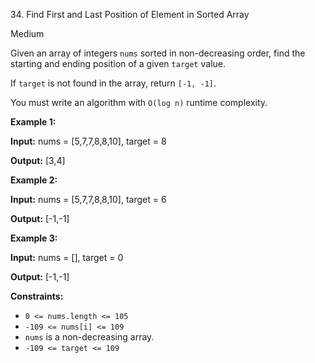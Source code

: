 ﻿34\. Find First and Last Position of Element in Sorted Array

Medium

Given an array of integers `nums` sorted in non-decreasing order, find the starting and ending position of a given `target` value.

If `target` is not found in the array, return `[-1, -1]`.

You must write an algorithm with `O(log n)` runtime complexity.

**Example 1:**

**Input:** nums = \[5,7,7,8,8,10\], target = 8

**Output:** \[3,4\] 

**Example 2:**

**Input:** nums = \[5,7,7,8,8,10\], target = 6

**Output:** \[-1,-1\] 

**Example 3:**

**Input:** nums = \[\], target = 0

**Output:** \[-1,-1\] 

**Constraints:**

*   `0 <= nums.length <= 105`
*   `-109 <= nums[i] <= 109`
*   `nums` is a non-decreasing array.
*   `-109 <= target <= 109`